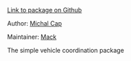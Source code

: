 <div id='veh_coordinator-autogenerated' markdown='1'>


<!-- do not edit this file, autogenerated -->

[Link to package on Github](github:org=duckietown,repo=Software,path=80-to-sort/veh_coordinator,branch=andrea-config)

Author: [Michal Cap](mailto:mcap@mit.edu)

Maintainer: [Mack](mailto:mack@duckietown.org)

The simple vehicle coordination package



</div>

